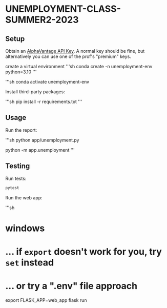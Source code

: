 # UNEMPLOYMENT-CLASS-SUMMER2-2023
 


## Setup

Obtain an [AlphaVantage API Key](https://www.alphavantage.co/support/#api-key). A normal key should be fine, but alternatively you can use one of the prof's "premium" keys.

create a virtual environment
'''sh
conda create -n unemployment-env python=3.10
'''

'''sh
conda activate unemployment-env

Install third-party packages:

'''sh
pip install -r requirements.txt
'''


## Usage

Run the report:

'''sh
python app/unemployment.py

python -m app.unemployment
'''

## Testing

Run tests:

```sh
pytest
```

Run the web app:

'''sh
# windows

# ... if `export` doesn't work for you, try `set` instead
# ... or try a ".env" file approach
export FLASK_APP=web_app
flask run